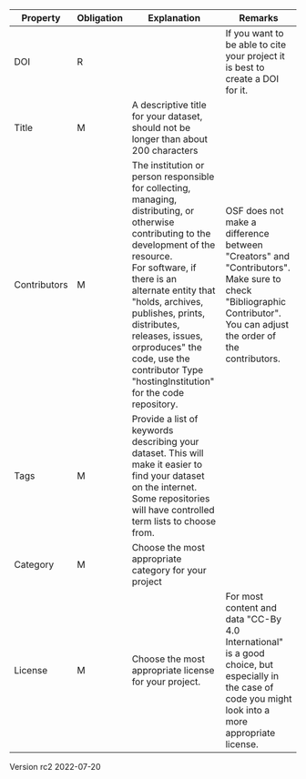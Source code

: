 | **Property** | **Obligation** | **Explanation** | **Remarks**                                              |
| --- | --- | --- | --- |
| DOI | R | | If you want to be able to cite your project it is best to create a DOI for it. 
| Title | M | A descriptive title for your dataset, should not be longer than about 200 characters |
| Contributors | M | The institution or person responsible for collecting, managing, distributing, or otherwise contributing to the development of the resource.<br>For software, if there is an alternate entity that "holds, archives, publishes, prints, distributes, releases, issues, orproduces" the code, use the contributor Type "hostingInstitution" for the code repository. | OSF does not make a difference between "Creators" and "Contributors". Make sure to check "Bibliographic Contributor". You can adjust the order of the contributors.
| Tags | M | Provide a list of keywords describing your dataset. This will make it easier to find your dataset on the internet.<br>Some repositories will have controlled term lists to choose from. | 
| Category | M | Choose the most appropriate category for your project | 
| License | M | Choose the most appropriate license for your project. | For most content and data "CC-By 4.0 International" is a good choice, but especially in the case of code you might look into a more appropriate license.

Version rc2 2022-07-20